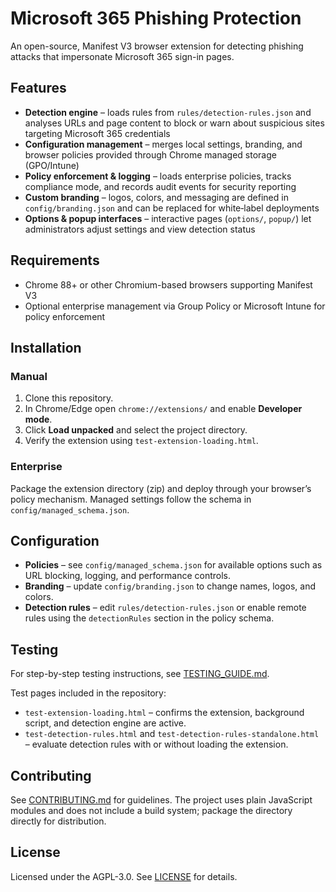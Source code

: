 # Microsoft 365 Phishing Protection

An open-source, Manifest V3 browser extension for detecting phishing attacks that
impersonate Microsoft 365 sign-in pages.

## Features

- **Detection engine** – loads rules from `rules/detection-rules.json` and
  analyses URLs and page content to block or warn about suspicious sites
  targeting Microsoft 365 credentials
- **Configuration management** – merges local settings, branding, and browser
  policies provided through Chrome managed storage (GPO/Intune)
- **Policy enforcement & logging** – loads enterprise policies, tracks
  compliance mode, and records audit events for security reporting
- **Custom branding** – logos, colors, and messaging are defined in
  `config/branding.json` and can be replaced for white‑label deployments
- **Options & popup interfaces** – interactive pages (`options/`, `popup/`) let
  administrators adjust settings and view detection status

## Requirements

- Chrome 88+ or other Chromium-based browsers supporting Manifest V3
- Optional enterprise management via Group Policy or Microsoft Intune for
  policy enforcement

## Installation

### Manual

1. Clone this repository.
2. In Chrome/Edge open `chrome://extensions/` and enable **Developer mode**.
3. Click **Load unpacked** and select the project directory.
4. Verify the extension using `test-extension-loading.html`.

### Enterprise

Package the extension directory (zip) and deploy through your browser’s policy
mechanism. Managed settings follow the schema in `config/managed_schema.json`.

## Configuration

- **Policies** – see `config/managed_schema.json` for available options such as
  URL blocking, logging, and performance controls.
- **Branding** – update `config/branding.json` to change names, logos, and
  colors.
- **Detection rules** – edit `rules/detection-rules.json` or enable remote
  rules using the `detectionRules` section in the policy schema.

## Testing

For step-by-step testing instructions, see [TESTING_GUIDE.md](TESTING_GUIDE.md).

Test pages included in the repository:

- `test-extension-loading.html` – confirms the extension, background script, and detection engine are active.
- `test-detection-rules.html` and `test-detection-rules-standalone.html` – evaluate detection rules with or without loading the extension.

## Contributing

See [CONTRIBUTING.md](CONTRIBUTING.md) for guidelines. The project uses plain
JavaScript modules and does not include a build system; package the directory
directly for distribution.

## License

Licensed under the AGPL-3.0. See [LICENSE](LICENSE) for details.


